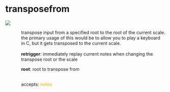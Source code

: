 
<a name=transposefrom></a><br>
# <b>transposefrom</b>
<img src="../images/transposefrom.png"><br>
<div style="display:inline-block;margin-left:50px;">
transpose input from a specified root to the root of the current scale. the primary usage of this would be to allow you to play a keyboard in C, but it gets transposed to the current scale.<br/><br/>
<b>retrigger</b>: immediately replay current notes when changing the transpose root or the scale<br>

<b>root</b>: root to transpose from<br>

<br>accepts: <font color=orange>notes</font> <br></div>
